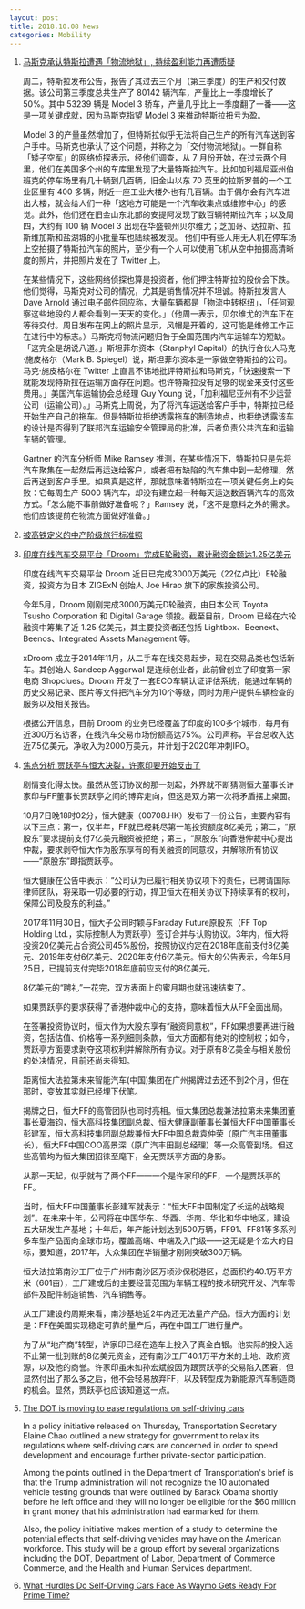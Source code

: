 ```yaml
---
layout: post
title: 2018.10.08 News
categories: Mobility
---
```


1. [马斯克承认特斯拉遭遇「物流地狱」, 持续盈利能力再遭质疑](https://36kr.com/p/5155919.html)

    周二，特斯拉发布公告，报告了其过去三个月（第三季度）的生产和交付数据。该公司第三季度总共生产了 80142 辆汽车，产量比上一季度增长了 50%。其中 53239 辆是 Model 3 轿车，产量几乎比上一季度翻了一番——这是一项关键成就，因为马斯克指望 Model 3 来推动特斯拉扭亏为盈。

    Model 3 的产量虽然增加了，但特斯拉似乎无法将自己生产的所有汽车送到客户手中。马斯克也承认了这个问题，并称之为「交付物流地狱」。一群自称「矮子空军」的网络侦探表示，经他们调查，从 7 月份开始，在过去两个月里，他们在美国多个州的车库里发现了大量特斯拉汽车。比如加利福尼亚州伯班克的停车场里有几十辆到几百辆，旧金山以东 70 英里的拉斯罗普的一个工业区里有 400 多辆，附近一座工业大楼外也有几百辆。由于偶尔会有汽车进出大楼，就会给人们一种「这地方可能是一个汽车收集点或维修中心」的感觉。此外，他们还在旧金山东北部的安提阿发现了数百辆特斯拉汽车；以及周四，大约有 100 辆 Model 3 出现在华盛顿州贝尔维尤；芝加哥、达拉斯、拉斯维加斯和盐湖城的小批量车也陆续被发现。 他们中有些人用无人机在停车场上空拍摄了特斯拉汽车的照片，至少有一个人可以使用飞机从空中拍摄高清晰度的照片，并把照片发在了 Twitter 上。

    在某些情况下，这些网络侦探也算是投资者，他们押注特斯拉的股价会下跌。他们觉得，马斯克对公司的情况，尤其是销售情况并不坦诚。特斯拉发言人 Dave Arnold 通过电子邮件回应称，大量车辆都是「物流中转枢纽」，「任何观察这些地段的人都会看到一天天的变化。」（他周一表示，贝尔维尤的汽车正在等待交付。周日发布在网上的照片显示，风帽是开着的，这可能是维修工作正在进行中的标志。）马斯克将物流问题归咎于全国范围内汽车运输车的短缺。「这完全是胡说八道。」斯坦菲尔资本（Stanphyl Capital）的执行合伙人马克·施皮格尔（Mark B. Spiegel）说，斯坦菲尔资本是一家做空特斯拉的公司。马克·施皮格尔在 Twitter 上直言不讳地批评特斯拉和马斯克，「快速搜索一下就能发现特斯拉在运输方面存在问题。也许特斯拉没有足够的现金来支付这些费用。」美国汽车运输协会总经理 Guy Young 说，「加利福尼亚州有不少运营公司（运输公司）。」马斯克上周说，为了将汽车运送给客户手中，特斯拉已经开始生产自己的拖车。但是特斯拉拒绝透露拖车的制造地点，也拒绝透露该车的设计是否得到了联邦汽车运输安全管理局的批准，后者负责公共汽车和运输车辆的管理。

    Gartner 的汽车分析师 Mike Ramsey 推测，在某些情况下，特斯拉只是先将汽车聚集在一起然后再运送给客户，或者把有缺陷的汽车集中到一起修理，然后再送到客户手里。如果真是这样，那就意味着特斯拉在一项关键任务上的失败：它每周生产 5000 辆汽车，却没有建立起一种每天运送数百辆汽车的高效方式。「怎么能不事前做好准备呢？」Ramsey 说，「这不是意料之外的需求。他们应该提前在物流方面做好准备。」

2. [被高铁定义的中产阶级旅行标准照](https://www.huxiu.com/article/265632.html)

3. [印度在线汽车交易平台「Droom」完成E轮融资，累计融资金额达1.25亿美元](https://36kr.com/p/5156014.html)

    印度在线汽车交易平台 Droom 近日已完成3000万美元（22亿卢比）E轮融资，投资方为日本 ZIGExN 创始人 Joe Hirao 旗下的家族投资公司。

    今年5月，Droom 刚刚完成3000万美元D轮融资，由日本公司 Toyota Tsusho Corporation 和 Digital Garage 领投。截至目前，Droom 已经在六轮融资中筹集了近 1.25 亿美元，其主要投资者还包括 Lightbox、Beenext、Beenos、Integrated Assets Management 等。

    xDroom 成立于2014年11月，从二手车在线交易起步，现在交易品类也包括新车。其创始人 Sandeep Aggarwal 是连续创业者，此前曾创立了印度第一家电商 Shopclues。Droom 开发了一套ECO车辆认证评估系统，能通过车辆的历史交易记录、图片等文件把汽车分为10个等级，同时为用户提供车辆检查的服务以及相关报告。

    根据公开信息，目前 Droom 的业务已经覆盖了印度的100多个城市，每月有近300万名访客，在线汽车交易市场份额高达75%。公司声称，平台总收入达近7.5亿美元，净收入为2000万美元，并计划于2020年冲刺IPO。

4. [焦点分析 贾跃亭与恒大决裂，许家印要开始反击了](https://36kr.com/p/5156028.html)

    剧情变化得太快。虽然从签订协议的那一刻起，外界就不断猜测恒大董事长许家印与FF董事长贾跃亭之间的博弈走向，但这是双方第一次将矛盾摆上桌面。

    10月7日晚18时02分，恒大健康（00708.HK）发布了一份公告，主要内容有以下三点：第一，仅半年，FF就已经耗尽第一笔投资额度8亿美元；第二，“原股东”要求提前支付7亿美元融资被拒绝；第三，“原股东”向香港仲裁中心提出仲裁，要求剥夺恒大作为股东享有的有关融资的同意权，并解除所有协议——“原股东”即指贾跃亭。

    恒大健康在公告中表示：“公司认为已履行相关协议项下的责任，已聘请国际律师团队，将采取一切必要的行动，捍卫恒大在相关协议下持续享有的权利，保障公司及股东的利益。”

    2017年11月30日，恒大子公司时颖与Faraday Future原股东（FF Top Holding Ltd.，实际控制人为贾跃亭）签订合并与认购协议。3年内，恒大将投资20亿美元占合资公司45%股份，按照协议约定在2018年底前支付8亿美元、2019年支付6亿美元、2020年支付6亿美元。恒大的公告表示，今年5月25日，已提前支付完毕2018年底前应支付的8亿美元。

    8亿美元的“聘礼”一花完，双方表面上的蜜月期也就迅速结束了。 

    如果贾跃亭的要求获得了香港仲裁中心的支持，意味着恒大从FF全面出局。

    在签署投资协议时，恒大作为大股东享有“融资同意权”，FF如果想要再进行融资，包括估值、价格等一系列细则条款，恒大方面都有绝对的控制权；如今，贾跃亭方面要求剥夺这项权利并解除所有协议。对于原有8亿美金与相关股份的处决情况，目前还尚未得知。

    距离恒大法拉第未来智能汽车(中国)集团在广州揭牌过去还不到2个月，但在那时，变故其实就已经埋下伏笔。

    揭牌之日，恒大FF的高管团队也同时亮相。恒大集团总裁兼法拉第未来集团董事长夏海钧，恒大高科技集团副总裁、恒大健康副董事长兼恒大FF中国董事长彭建军，恒大高科技集团副总裁兼恒大FF中国总裁袁仲荣（原广汽丰田董事长），恒大FF中国COO高景深（原广汽丰田副总经理）等一众高管到场。但这些高管均为恒大集团招徕至麾下，全无贾跃亭方面的身影。

    从那一天起，似乎就有了两个FF——一个是许家印的FF，一个是贾跃亭的FF。

    当时，恒大FF中国董事长彭建军就表示：“恒大FF中国制定了长远的战略规划”。在未来十年，公司将在中国华东、华西、华南、华北和华中地区，建设五大研发生产基地；十年后，年产能计划达到500万辆，FF91、FF81等多系列多车型产品面向全球市场，覆盖高端、中端及入门级——这无疑是个宏大的目标，要知道，2017年，大众集团在华销量才刚刚突破300万辆。

    恒大法拉第南沙工厂位于广州市南沙区万顷沙保税港区，总面积约40.1万平方米（601亩），工厂建成后的主要经营范围为车辆工程的技术研究开发、汽车零部件及配件制造销售、汽车销售等。

    从工厂建设的周期来看，南沙基地近2年内还无法量产产品。恒大方面的计划是：FF在美国实现稳定可靠的量产后，再在中国工厂进行量产。

    为了从“地产商”转型，许家印已经在造车上投入了真金白银。他实际的投入远不止第一批到账的8亿美元资金，还有南沙工厂40.1万平方米的土地、政府资源，以及他的商誉。许家印虽未如孙宏斌般因为跟贾跃亭的交易陷入困窘，但显然付出了那么多之后，他不会轻易放弃FF，以及转型成为新能源汽车制造商的机会。显然，贾跃亭也应该知道这一点。

5. [The DOT is moving to ease regulations on self-driving cars](https://www.cnet.com/roadshow/news/dot-self-driving-car-regulations-elaine-chao-trump/)

    In a policy initiative released on Thursday, Transportation Secretary Elaine Chao outlined a new strategy for government to relax its regulations where self-driving cars are concerned in order to speed development and encourage further private-sector participation.

    Among the points outlined in the Department of Transportation's brief is that the Trump administration will not recognize the 10 automated vehicle testing grounds that were outlined by Barack Obama shortly before he left office and they will no longer be eligible for the $60 million in grant money that his administration had earmarked for them.

    Also, the policy initiative makes mention of a study to determine the potential effects that self-driving vehicles may have on the American workforce. This study will be a group effort by several organizations including the DOT, Department of Labor, Department of Commerce Commerce, and the Health and Human Services department.

6. [What Hurdles Do Self-Driving Cars Face As Waymo Gets Ready For Prime Time?](https://www.forbes.com/sites/davidsilver/2018/10/05/what-hurdles-do-self-driving-cars-face-as-waymo-gets-ready-for-prime-time/#58b118d04d0f)

    




